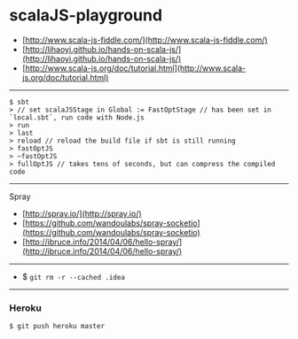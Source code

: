 scalaJS-playground
===========================

- [http://www.scala-js-fiddle.com/](http://www.scala-js-fiddle.com/)  
- [http://lihaoyi.github.io/hands-on-scala-js/](http://lihaoyi.github.io/hands-on-scala-js/)
- [http://www.scala-js.org/doc/tutorial.html](http://www.scala-js.org/doc/tutorial.html)

---

```
$ sbt
> // set scalaJSStage in Global := FastOptStage // has been set in `local.sbt`, run code with Node.js
> run
> last
> reload // reload the build file if sbt is still running
> fastOptJS
> ~fastOptJS
> fullOptJS // takes tens of seconds, but can compress the compiled code
```

---

Spray
- [http://spray.io/](http://spray.io/)  
- [https://github.com/wandoulabs/spray-socketio](https://github.com/wandoulabs/spray-socketio)  
- [http://ibruce.info/2014/04/06/hello-spray/](http://ibruce.info/2014/04/06/hello-spray/)  

---

- $ `git rm -r --cached .idea`

---

### Heroku

```
$ git push heroku master
```
    

